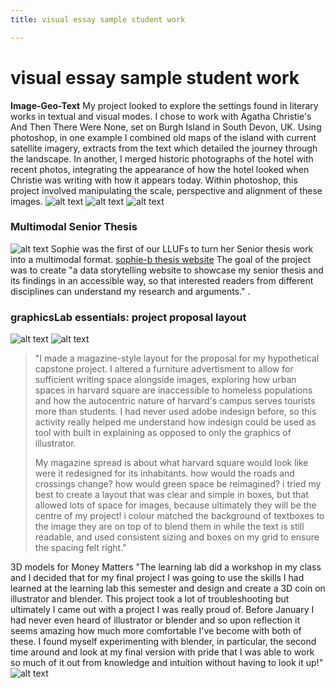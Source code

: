 ```yaml
---
title: visual essay sample student work

---
```


# visual essay sample student work

**Image-Geo-Text**
My project looked to explore the settings found in literary works in textual and visual modes. I chose to work with Agatha Christie's And Then There Were None, set on Burgh Island in South Devon, UK. Using photoshop, in one example I combined old maps of the island with current satellite imagery, extracts from the text which detailed the journey through the landscape.  In another, I merged historic photographs of the hotel with recent photos, integrating the appearance of how the hotel looked when Christie was writing with how it appears today. Within photoshop, this project involved manipulating the scale, perspective and alignment of these images.
![alt text](https://files.slack.com/files-pri/T0HTW3H0V-F032E3UCMAA/an_island_was_a_world_of_its_own.png?pub_secret=defdf2b655)
![alt text](https://files.slack.com/files-pri/T0HTW3H0V-F031YEE37LP/screenshot_2022-02-09_at_12.47.28_pm.png?pub_secret=39318be751)
![alt text](https://files.slack.com/files-pri/T0HTW3H0V-F0326CNAWP8/screenshot_2022-02-09_at_12.47.13_pm.png?pub_secret=aacbe3fa09)

### Multimodal Senior Thesis
![alt text](https://files.slack.com/files-pri/T0HTW3H0V-F03N05MMEG4/image.png?pub_secret=9644d28f2a)
Sophie was the first of our LLUFs to turn her Senior thesis work into a multimodal format.  [sophie-b thesis website](https://sophiebaud11.github.io/alt-thesis/) The goal of the project was to create "a data storytelling website to showcase my senior thesis and its findings in an accessible way, so that interested readers from different disciplines can understand my research and arguments."
.

### graphicsLab essentials: project proposal layout
![alt text](https://files.slack.com/files-pri/T0HTW3H0V-F038C2BMBL2/screen_shot_2022-03-23_at_12.32.49_pm.png?pub_secret=dc09d8ad76)
![alt text](https://files.slack.com/files-pri/T0HTW3H0V-F038C25F3KM/screen_shot_2022-03-23_at_12.33.16_pm.png?pub_secret=bb2c374779)
> "I made a magazine-style layout for the proposal for my hypothetical capstone project. I altered a furniture advertisment to allow for sufficient writing space alongside images, exploring how urban spaces in harvard square are inaccessible to homeless populations and how the autocentric nature of harvard's campus serves tourists more than students. I had never used adobe indesign before, so this activity really helped me understand how indesign could be used as tool with built in explaining as opposed to only the graphics of illustrator.
> 
> My magazine spread is about what harvard square would look like were it redesigned for its inhabitants. how would the roads and crossings change? how would green space be reimagined? i tried my best to create a layout that was clear and simple in boxes, but that allowed lots of space for images, because ultimately they will be the centre of my project! i colour matched the background of textboxes to the image they are on top of to blend them in while the text is still readable, and used consistent sizing and boxes on my grid to ensure the spacing felt right."


3D models for Money Matters
"The learning lab did a workshop in my class and I decided that for my final project I was going to use the skills I had learned at the learning lab this semester and design and create a 3D coin on illustrator and blender. This project took a lot of troubleshooting but ultimately I came out with a project I was really proud of. Before January I had never even heard of illustrator or blender and so upon reflection it seems amazing how much more comfortable I've become with both of these. I found myself experimenting with blender, in particular, the second time around and look at my final version with pride that I was able to work so much of it out from knowledge and intuition without having to look it up!"
![alt text](https://files.slack.com/files-pri/T0HTW3H0V-F03EB95M17Z/money_matters_final_gif.gif?pub_secret=5dca4a5a43)